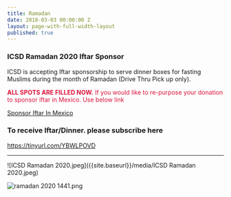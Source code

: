 ```yaml
---
title: Ramadan
date: 2018-03-03 00:00:00 Z
layout: page-with-full-width-layout
published: true
---
```


### ICSD Ramadan 2020 Iftar Sponsor  
  
ICSD is accepting Iftar sponsorship to serve dinner boxes for fasting Muslims during the month of Ramadan (Drive Thru Pick up only).   
  
<span class="font-weight-bold pb-2" style="color:crimson"> __ALL SPOTS ARE FILLED NOW.__ If you would like to re-purpose your donation to sponsor iftar in Mexico. Use below link </span>
  
<a class="btn btn-sm btn-success" href="https://goodbricksapp.com/icsd.org/cause/mexico-iftar" target="_blank" rel="noopener noreferrer"> Sponsor Iftar In Mexico </a>


### To receive Iftar/Dinner. please subscribe here
<a href="https://tinyurl.com/YBWLPOVD" target="_blank" rel="noopener noreferrer" > https://tinyurl.com/YBWLPOVD</a>

<hr/>

![ICSD Ramadan 2020.jpeg]({{site.baseurl}}/media/ICSD Ramadan 2020.jpeg)

![ramadan 2020 1441.png]({{site.baseurl}}/media/ramadan%202020%201441.png)

